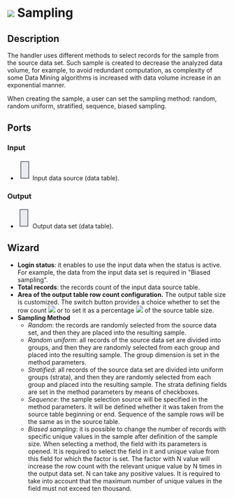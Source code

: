 # ![ ](../../images/icons/components/sampling_default.svg) Sampling

## Description

The handler uses different methods to select records for the sample from the source data set. Such sample is created to decrease the analyzed data volume, for example, to avoid redundant computation, as complexity of some Data Mining algorithms is increased with data volume increase in an exponential manner.

When creating the sample, a user can set the sampling method: random, random uniform, stratified, sequence, biased sampling.

## Ports

### Input

* ![ ](../../images/icons/app/node/ports/inputs/table_inactive.svg) Input data source (data table).

### Output

* ![ ](../../images/icons/app/node/ports/outputs/table_inactive.svg) Output data set (data table).

## Wizard

* **Login status**: it enables to use the input data when the status is active. For example, the data from the input data set is required in "Biased sampling".
* **Total records**: the records count of the input data source table.
* **Area of the output table row count configuration.**
   The output table size is customized. The switch button provides a choice whether to set the row count ![ ](../../images/icons/) or to set it as a percentage ![ ](../../images/icons/) of the source table size.
* **Sampling Method**
   * *Random*: the records are randomly selected from the source data set, and then they are placed into the resulting sample.
   * *Random uniform*: all records of the source data set are divided into groups, and then they are randomly selected from each group and placed into the resulting sample. The group dimension is set in the method parameters.
   * *Stratified*: all records of the source data set are divided into uniform groups (strata), and then they are randomly selected from each group and placed into the resulting sample. The strata defining fields are set in the method parameters by means of checkboxes.
   * *Sequence*: the sample selection source will be specified in the method parameters. It will be defined whether it was taken from the source table beginning or end. Sequence of the sample rows will be the same as in the source table.
   * *Biased sampling*: it is possible to change the number of records with specific unique values in the sample after definition of the sample size. When selecting a method, the field with its parameters is opened. It is required to select the field in it and unique value from this field for which the factor is set. The factor with N value will increase the row count with the relevant unique value by N times in the output data set. N can take any positive values. It is required to take into account that the maximum number of unique values in the field must not exceed ten thousand.
